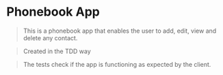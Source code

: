 # Phonebook App

> This is a phonebook app that enables the user to 
add, edit, view and delete any contact.

> Created in the TDD way

> The tests check if the app is functioning as expected by the client.